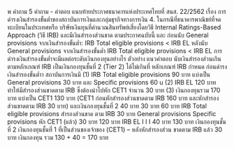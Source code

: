 พ
คำถาม
5
คําถาม - คําตอบ แนบท้ายประกาศธนาคารแห่งประเทศไทยที่ สนส. 22/2562
เรื่อง การดำรงเงินสำรองขั้นต่ำของสถาบันการเงินและกลุ่มธุรกิจทางการเงิน
4. ในกรณีที่ธนาคารพาณิชย์ที่จดทะเบียนในประเทศหรือ
บริษัทเงินทุนที่คำนวณสินทรัพย์เสี่ยงโดยวิธี Internal
Ratings-Based Approach (วิธี IRB) และมีเงินสำรองส่วนขาด
ตามประกาศฉบับนี้ และ
ก่อนนับ General provisions จากเงินสํารองขั้นต่ำ:
IRB Total eligible provisions < IRB EL
หลังนับ General provisions จากเงินสำรองขั้นต่ำ
IRB Total eligible provisions < IRB EL
การดำรงเงินสํารองขั้นต่ำจะมีผลต่อระดับเงินกองทุนอย่างไร
ตัวอย่าง
แนวคำตอบ
นับเงินสำรองส่วนเกินตามหลักเกณฑ์ IRB เป็นเงินกองทุนชั้นที่ 2 (Tier 2) ได้ไม่เกินที่
หลักเกณฑ์ IRB กำหนด
ก่อนดำรงเงินสํารองขั้นต่ำา สถาบันการเงินมี
(1) IRB Total eligible provisions 90 บาท แบ่งเป็น General provisions 30 บาท และ Specific
provisions 60 u
(2) IRB EL 120 บาท ทำให้มีสำรองส่วนขาดตาม IRB ซึ่งต้องนำไปหัก CET1 จำนวน 30 บาท
(3) เงินกองทุนรวม 170 บาท แบ่งเป็น CET1 130 บาท (CET1 ก่อนหักสำรองส่วนขาดตาม IRB 160
บาท และหักสำรองส่วนขาดตาม IRB 30 บาท) และเงินกองทุนชั้นที่ 2 40 บาท
30 บาท
60 บาท
IRB Total
eligible
provisions
สํารองส่วนขาด
ตาม IRB
30 บาท
General
provisions
Specific
provisions
หัก CET1 (แล้ว)
30 บาท
120
บาท
IRB EL
I
I
I
40 บาท
130
บาท
เงินกองทุนชั้นที่ 2
เงินกองทุนชั้นที่ 1
ที่เป็นส่วนของเจ้าของ
(CET1) – หลังหักสํารองส่วน
ขาดตาม IRB แล้ว 30 บาท
เงินกองทุน
รวม 130 + 40 = 170 บาท
